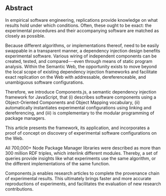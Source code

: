 ## Abstract
<!-- Context      -->
In empirical software engineering,
replications provide knowledge on what results hold under which conditions.
Often, these ought to be exact: the experimental procedures and their accompanying software are matched as closely as possible.
<!-- Need         -->
Because different algorithms, or implementations thereof, need to be easily swappable in a transparent manner,
a dependency injection design benefits experimental software.
Various wiring of independent components can be created, tested, and compared---even through means of static program analysis.
Within the Semantic Web,
the opportunity exists to move beyond the local scope of existing dependency injection frameworks and 
facilitate exact replication on the Web with addressable, dereferenceable, and unambiguous software configurations.
<!-- Task         -->
Therefore, 
we introduce Components.js, a semantic dependency injection framework for JavaScript,
that (i) describes software components using a Object-Oriented Components and Object Mapping vocabulary, 
(ii) automatically instantiates experimental configurations using linking and dereferencing, and
(iii) is complementary to the modular programming of package managers.
<!-- Object       -->
This article presents the framework, 
its application, 
and incorporates a proof of concept on discovery of experimental software configurations on the Web.
<!-- Findings     -->
All 700,000+ Node Package Manager libraries were described
as more than 300 million RDF triples, which interlink different modules.
Thereby, a set of queries provide insights like what experiments use the same algorithm, 
or the different implementations of the same function.
<!-- Conclusion   -->
Components.js enables research articles to complete the provenance chain of experimental results.
This ultimately brings faster and more accurate reproductions of experiments,
and facilitates the evaluation of new research contributions.
